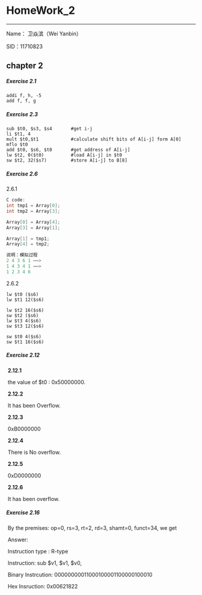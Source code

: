 # HomeWork_2

___

Name： 卫焱滨（Wei Yanbin）  

SID：11710823  



## chapter 2



##### Exercise 2.1

~~~assembly
addi f, h, -5 
add f, f, g
~~~

##### Exercise 2.3

~~~assembly
sub $t0, $s3, $s4   	#get i-j
li $t1, 4			   
mult $t0,$t1		    #calculate shift bits of A[i-j] form A[0]
mflo $t0
add $t0, $s6, $t0		#get address of A[i-j]
lw $t2, 0($t0)			#load A[i-j] in $t0
sw $t2, 32($s7)			#store A[i-j] to B[8]
~~~

##### Exercise 2.6

2.6.1 

~~~C
C code:
int tmp1 = Array[0];
int tmp2 = Array[3];

Array[0] = Array[4];
Array[3] = Array[1];

Array[1] = tmp1;
Array[4] = tmp2;

说明：模拟过程
2 4 3 6 1 ——>
1 4 3 4 1 ——>
1 2 3 4 6
~~~

2.6.2

~~~
lw $t0 ($s6)
lw $t1 12($s6)

lw $t2 16($s6)
sw $t2 ($s6)
lw $t3 4($s6)
sw $t3 12($s6)

sw $t0 4($s6)
sw $t1 16($s6)
~~~

##### Exercise 2.12

​	**2.12.1**

​		the value of $t0 : 0x50000000.

​	**2.12.2**

​		It has been Overflow.

​	**2.12.3**

​		0xB0000000

​	**2.12.4**

​		There is No overflow.

​	**2.12.5**

​		0xD0000000

​	**2.12.6**

​		It has been overflow.

##### Exercise 2.16

​	By the premises: op=0, rs=3, rt=2, rd=3, shamt=0, funct=34, we get

​	Answer:

​	Instruction type :    R-type

​	Instruction:             sub \$v1, \$v1, $v0,

​	Binary Instrcution: 00000000011000100001100000100010

​	Hex Insruction:       0x00621822